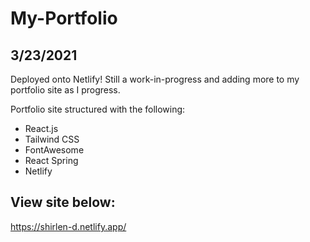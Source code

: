 # My-Portfolio

## 3/23/2021

Deployed onto Netlify! Still a work-in-progress and adding more to my portfolio site as I progress.

Portfolio site structured with the following:

- React.js
- Tailwind CSS
- FontAwesome
- React Spring
- Netlify

## View site below:

https://shirlen-d.netlify.app/
